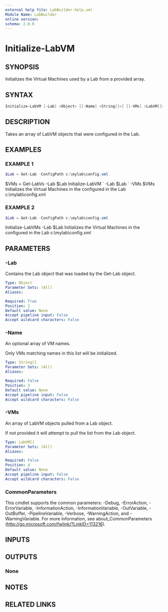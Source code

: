 ```yaml
---
external help file: LabBuilder-help.xml
Module Name: LabBuilder
online version:
schema: 2.0.0
---
```


# Initialize-LabVM

## SYNOPSIS

Initializes the Virtual Machines used by a Lab from a provided array.

## SYNTAX

```powershell
Initialize-LabVM [-Lab] <Object> [[-Name] <String[]>] [[-VMs] <LabVM[]>] [<CommonParameters>]
```

## DESCRIPTION

Takes an array of LabVM objects that were configured in the Lab.

## EXAMPLES

### EXAMPLE 1

```powershell
$Lab = Get-Lab -ConfigPath c:\mylab\config.xml
```

$VMs = Get-LabVs -Lab $Lab
Initialize-LabVM \`
    -Lab $Lab \`
    -VMs $VMs
Initializes the Virtual Machines in the configured in the Lab c:\mylab\config.xml

### EXAMPLE 2

```powershell
$Lab = Get-Lab -ConfigPath c:\mylab\config.xml
```

Initialize-LabVMs -Lab $Lab
Initializes the Virtual Machines in the configured in the Lab c:\mylab\config.xml

## PARAMETERS

### -Lab

Contains the Lab object that was loaded by the Get-Lab object.

```yaml
Type: Object
Parameter Sets: (All)
Aliases:

Required: True
Position: 2
Default value: None
Accept pipeline input: False
Accept wildcard characters: False
```

### -Name

An optional array of VM names.

Only VMs matching names in this list will be initialized.

```yaml
Type: String[]
Parameter Sets: (All)
Aliases:

Required: False
Position: 3
Default value: None
Accept pipeline input: False
Accept wildcard characters: False
```

### -VMs

An array of LabVM objects pulled from a Lab object.

If not provided it will attempt to pull the list from the Lab object.

```yaml
Type: LabVM[]
Parameter Sets: (All)
Aliases:

Required: False
Position: 4
Default value: None
Accept pipeline input: False
Accept wildcard characters: False
```

### CommonParameters

This cmdlet supports the common parameters: -Debug, -ErrorAction, -ErrorVariable, -InformationAction, -InformationVariable, -OutVariable, -OutBuffer, -PipelineVariable, -Verbose, -WarningAction, and -WarningVariable.
For more information, see about_CommonParameters (http://go.microsoft.com/fwlink/?LinkID=113216).

## INPUTS

## OUTPUTS

### None

## NOTES

## RELATED LINKS
